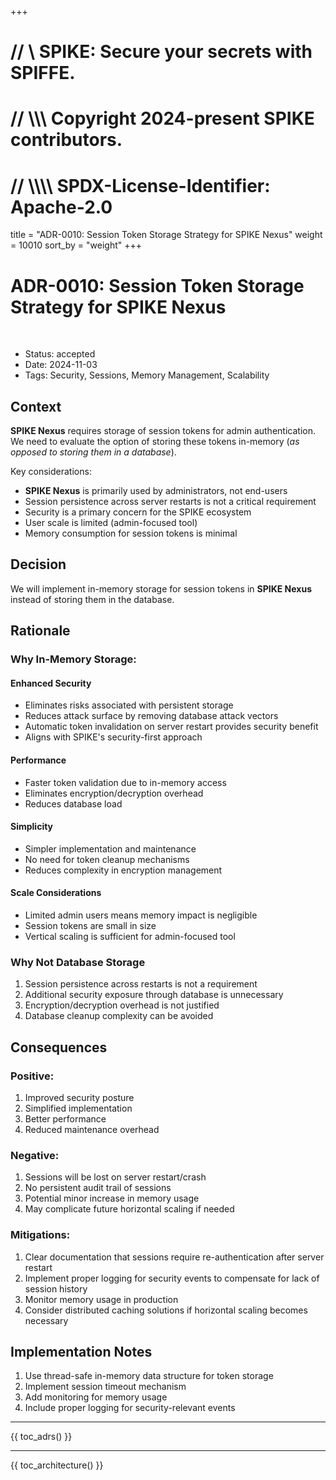 +++
# //    \\ SPIKE: Secure your secrets with SPIFFE.
# //  \\\\\ Copyright 2024-present SPIKE contributors.
# // \\\\\\\ SPDX-License-Identifier: Apache-2.0

title = "ADR-0010: Session Token Storage Strategy for SPIKE Nexus"
weight = 10010
sort_by = "weight"
+++



# ADR-0010: Session Token Storage Strategy for SPIKE Nexus

<br style="clear:both" />

- Status: accepted
- Date: 2024-11-03
- Tags: Security, Sessions, Memory Management, Scalability

## Context

**SPIKE Nexus** requires storage of session tokens for admin authentication. 
We need to evaluate the option of storing these tokens in-memory (*as opposed
to storing them in a database*).

Key considerations:
* **SPIKE Nexus** is primarily used by administrators, not end-users
* Session persistence across server restarts is not a critical requirement
* Security is a primary concern for the SPIKE ecosystem
* User scale is limited (admin-focused tool)
* Memory consumption for session tokens is minimal

## Decision

We will implement in-memory storage for session tokens in **SPIKE Nexus** 
instead of storing them in the database.

## Rationale

### Why In-Memory Storage:

#### **Enhanced Security**
* Eliminates risks associated with persistent storage
* Reduces attack surface by removing database attack vectors
* Automatic token invalidation on server restart provides security benefit
* Aligns with SPIKE's security-first approach

#### **Performance**
* Faster token validation due to in-memory access
* Eliminates encryption/decryption overhead
* Reduces database load

#### **Simplicity**
* Simpler implementation and maintenance
* No need for token cleanup mechanisms
* Reduces complexity in encryption management

#### **Scale Considerations**
* Limited admin users means memory impact is negligible
* Session tokens are small in size
* Vertical scaling is sufficient for admin-focused tool

### Why Not Database Storage
1. Session persistence across restarts is not a requirement
2. Additional security exposure through database is unnecessary
3. Encryption/decryption overhead is not justified
4. Database cleanup complexity can be avoided

## Consequences

### Positive:
1. Improved security posture
2. Simplified implementation
3. Better performance
4. Reduced maintenance overhead

### Negative:
1. Sessions will be lost on server restart/crash
2. No persistent audit trail of sessions
3. Potential minor increase in memory usage
4. May complicate future horizontal scaling if needed

### Mitigations:
1. Clear documentation that sessions require re-authentication after server restart
2. Implement proper logging for security events to compensate for lack of session history
3. Monitor memory usage in production
4. Consider distributed caching solutions if horizontal scaling becomes necessary

## Implementation Notes
1. Use thread-safe in-memory data structure for token storage
2. Implement session timeout mechanism
3. Add monitoring for memory usage
4. Include proper logging for security-relevant events

----

{{ toc_adrs() }}

----

{{ toc_architecture() }}
